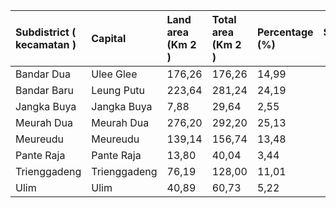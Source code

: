 | Subdistrict ( kecamatan )   | Capital      | Land area (Km 2 )   | Total area (Km 2 )   | Percentage (%)   |   Subdistrict divisions |   Villages |
|:----------------------------|:-------------|:--------------------|:---------------------|:-----------------|------------------------:|-----------:|
| Bandar Dua                  | Ulee Glee    | 176,26              | 176,26               | 14,99            |                       5 |         45 |
| Bandar Baru                 | Leung Putu   | 223,64              | 281,24               | 24,19            |                       8 |         43 |
| Jangka Buya                 | Jangka Buya  | 7,88                | 29,64                | 2,55             |                       2 |         18 |
| Meurah Dua                  | Meurah Dua   | 276,20              | 292,20               | 25,13            |                       3 |         19 |
| Meureudu                    | Meureudu     | 139,14              | 156,74               | 13,48            |                       7 |         30 |
| Pante Raja                  | Pante Raja   | 13,80               | 40,04                | 3,44             |                       2 |         10 |
| Trienggadeng                | Trienggadeng | 76,19               | 128,00               | 11,01            |                       5 |         27 |
| Ulim                        | Ulim         | 40,89               | 60,73                | 5,22             |                       5 |         30 |